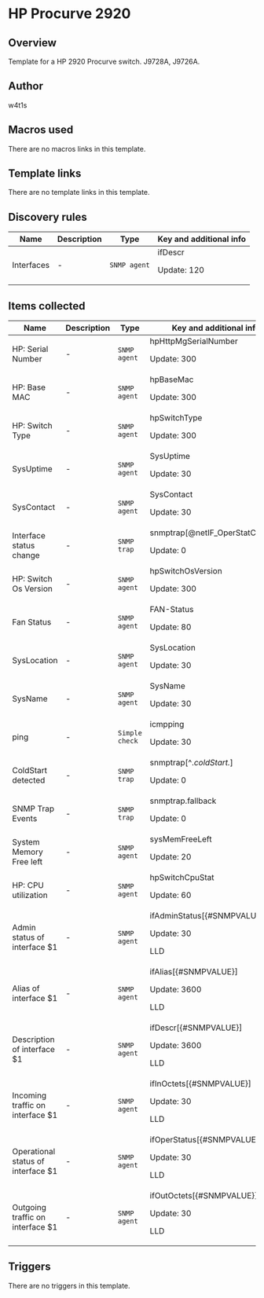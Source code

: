 # HP Procurve 2920

## Overview

Template for a HP 2920 Procurve switch. J9728A, J9726A.



## Author

w4t1s

## Macros used

There are no macros links in this template.

## Template links

There are no template links in this template.

## Discovery rules

|Name|Description|Type|Key and additional info|
|----|-----------|----|----|
|Interfaces|<p>-</p>|`SNMP agent`|ifDescr<p>Update: 120</p>|
## Items collected

|Name|Description|Type|Key and additional info|
|----|-----------|----|----|
|HP: Serial Number|<p>-</p>|`SNMP agent`|hpHttpMgSerialNumber<p>Update: 300</p>|
|HP: Base MAC|<p>-</p>|`SNMP agent`|hpBaseMac<p>Update: 300</p>|
|HP: Switch Type|<p>-</p>|`SNMP agent`|hpSwitchType<p>Update: 300</p>|
|SysUptime|<p>-</p>|`SNMP agent`|SysUptime<p>Update: 30</p>|
|SysContact|<p>-</p>|`SNMP agent`|SysContact<p>Update: 30</p>|
|Interface status change|<p>-</p>|`SNMP trap`|snmptrap[@netIF_OperStatChange]<p>Update: 0</p>|
|HP: Switch Os Version|<p>-</p>|`SNMP agent`|hpSwitchOsVersion<p>Update: 300</p>|
|Fan Status|<p>-</p>|`SNMP agent`|FAN-Status<p>Update: 80</p>|
|SysLocation|<p>-</p>|`SNMP agent`|SysLocation<p>Update: 30</p>|
|SysName|<p>-</p>|`SNMP agent`|SysName<p>Update: 30</p>|
|ping|<p>-</p>|`Simple check`|icmpping<p>Update: 30</p>|
|ColdStart detected|<p>-</p>|`SNMP trap`|snmptrap[^.*coldStart.*]<p>Update: 0</p>|
|SNMP Trap Events|<p>-</p>|`SNMP trap`|snmptrap.fallback<p>Update: 0</p>|
|System Memory Free left|<p>-</p>|`SNMP agent`|sysMemFreeLeft<p>Update: 20</p>|
|HP: CPU utilization|<p>-</p>|`SNMP agent`|hpSwitchCpuStat<p>Update: 60</p>|
|Admin status of interface $1|<p>-</p>|`SNMP agent`|ifAdminStatus[{#SNMPVALUE}]<p>Update: 30</p><p>LLD</p>|
|Alias of interface $1|<p>-</p>|`SNMP agent`|ifAlias[{#SNMPVALUE}]<p>Update: 3600</p><p>LLD</p>|
|Description of interface $1|<p>-</p>|`SNMP agent`|ifDescr[{#SNMPVALUE}]<p>Update: 3600</p><p>LLD</p>|
|Incoming traffic on interface $1|<p>-</p>|`SNMP agent`|ifInOctets[{#SNMPVALUE}]<p>Update: 30</p><p>LLD</p>|
|Operational status of interface $1|<p>-</p>|`SNMP agent`|ifOperStatus[{#SNMPVALUE}]<p>Update: 30</p><p>LLD</p>|
|Outgoing traffic on interface $1|<p>-</p>|`SNMP agent`|ifOutOctets[{#SNMPVALUE}]<p>Update: 30</p><p>LLD</p>|
## Triggers

There are no triggers in this template.

